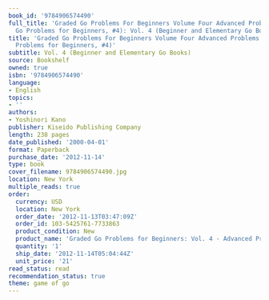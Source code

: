```yaml
---
book_id: '9784906574490'
full_title: 'Graded Go Problems For Beginners Volume Four Advanced Problems (Graded
  Go Problems for Beginners, #4): Vol. 4 (Beginner and Elementary Go Books)'
title: 'Graded Go Problems For Beginners Volume Four Advanced Problems (Graded Go
  Problems for Beginners, #4)'
subtitle: Vol. 4 (Beginner and Elementary Go Books)
source: Bookshelf
owned: true
isbn: '9784906574490'
language:
- English
topics:
- ''
authors:
- Yoshinori Kano
publisher: Kiseido Publishing Company
length: 238 pages
date_published: '2000-04-01'
format: Paperback
purchase_date: '2012-11-14'
type: book
cover_filename: 9784906574490.jpg
location: New York
multiple_reads: true
order:
  currency: USD
  location: New York
  order_date: '2012-11-13T03:47:09Z'
  order_id: 103-5425761-7733863
  product_condition: New
  product_name: 'Graded Go Problems for Beginners: Vol. 4 - Advanced Problems'
  quantity: '1'
  ship_date: '2012-11-14T05:04:44Z'
  unit_price: '21'
read_status: read
recommendation_status: true
theme: game of go
---
```



